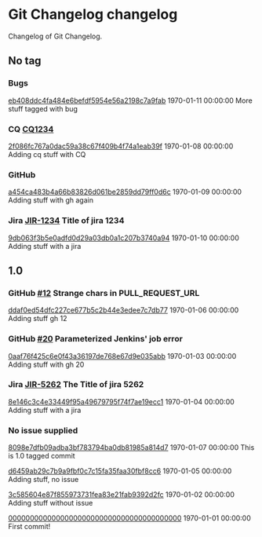 # Git Changelog changelog

Changelog of Git Changelog.

## No tag
### Bugs 
[eb408ddc4fa484e6befdf5954e56a2198c7a9fab](https://server/eb408ddc4fa484e6befdf5954e56a2198c7a9fab) 1970-01-11 00:00:00
More stuff tagged with bug

### CQ [CQ1234](http://cq/1234) 
[2f086fc767a0dac59a38c67f409b4f74a1eab39f](https://server/2f086fc767a0dac59a38c67f409b4f74a1eab39f) 1970-01-08 00:00:00
Adding cq stuff with CQ

### GitHub 
[a454ca483b4a66b83826d061be2859dd79ff0d6c](https://server/a454ca483b4a66b83826d061be2859dd79ff0d6c) 1970-01-09 00:00:00
Adding stuff
 with gh again

### Jira [JIR-1234](https://jiraserver/jira/browse/) Title of jira 1234
[9db063f3b5e0adfd0d29a03db0a1c207b3740a94](https://server/9db063f3b5e0adfd0d29a03db0a1c207b3740a94) 1970-01-10 00:00:00
Adding stuff with a jira

## 1.0
### GitHub [#12](https://github.com/tomasbjerre/pull-request-notifier-for-bitbucket/issues/12) Strange chars in PULL_REQUEST_URL
[ddaf0ed54dfc227ce677b5c2b44e3edee7c7db77](https://server/ddaf0ed54dfc227ce677b5c2b44e3edee7c7db77) 1970-01-06 00:00:00
Adding stuff  gh 12

### GitHub [#20](https://github.com/tomasbjerre/pull-request-notifier-for-bitbucket/issues/20) Parameterized Jenkins&#39; job error
[0aaf76f425c6e0f43a36197de768e67d9e035abb](https://server/0aaf76f425c6e0f43a36197de768e67d9e035abb) 1970-01-03 00:00:00
Adding stuff with gh 20

### Jira [JIR-5262](https://jiraserver/jira/browse/) The Title of jira 5262
[8e146c3c4e33449f95a49679795f74f7ae19ecc1](https://server/8e146c3c4e33449f95a49679795f74f7ae19ecc1) 1970-01-04 00:00:00
Adding stuff with a jira

### No issue supplied 
[8098e7dfb09adba3bf783794ba0db81985a814d7](https://server/8098e7dfb09adba3bf783794ba0db81985a814d7) 1970-01-07 00:00:00
This is 1.0 tagged commit

[d6459ab29c7b9a9fbf0c7c15fa35faa30fbf8cc6](https://server/d6459ab29c7b9a9fbf0c7c15fa35faa30fbf8cc6) 1970-01-05 00:00:00
Adding stuff, no issue

[3c585604e87f855973731fea83e21fab9392d2fc](https://server/3c585604e87f855973731fea83e21fab9392d2fc) 1970-01-02 00:00:00
Adding stuff without issue

[0000000000000000000000000000000000000000](https://server/0000000000000000000000000000000000000000) 1970-01-01 00:00:00
First commit!